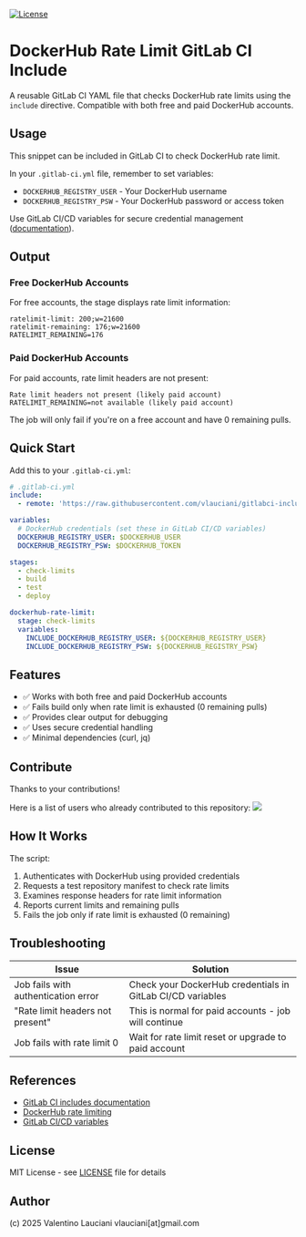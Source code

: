 [![License](https://img.shields.io/badge/license-MIT-lightgrey.svg)](https://github.com/vlauciani/gitlabci-include-for-dockerhub-rate-limit/blob/main/LICENSE)

# DockerHub Rate Limit GitLab CI Include

A reusable GitLab CI YAML file that checks DockerHub rate limits using the `include` directive. Compatible with both free and paid DockerHub accounts.

## Usage

This snippet can be included in GitLab CI to check DockerHub rate limit.

In your `.gitlab-ci.yml` file, remember to set variables:
- `DOCKERHUB_REGISTRY_USER` - Your DockerHub username
- `DOCKERHUB_REGISTRY_PSW` - Your DockerHub password or access token

Use GitLab CI/CD variables for secure credential management ([documentation](https://docs.gitlab.com/ee/ci/variables/)).

## Output

### Free DockerHub Accounts
For free accounts, the stage displays rate limit information:
```
ratelimit-limit: 200;w=21600
ratelimit-remaining: 176;w=21600
RATELIMIT_REMAINING=176
```

### Paid DockerHub Accounts  
For paid accounts, rate limit headers are not present:
```
Rate limit headers not present (likely paid account)
RATELIMIT_REMAINING=not available (likely paid account)
```

The job will only fail if you're on a free account and have 0 remaining pulls.

## Quick Start

Add this to your `.gitlab-ci.yml`:

```yaml
# .gitlab-ci.yml
include:
  - remote: 'https://raw.githubusercontent.com/vlauciani/gitlabci-include-for-dockerhub-rate-limit/main/dockerhub-rate-limit.yml'

variables:
  # DockerHub credentials (set these in GitLab CI/CD variables)
  DOCKERHUB_REGISTRY_USER: $DOCKERHUB_USER
  DOCKERHUB_REGISTRY_PSW: $DOCKERHUB_TOKEN

stages:
  - check-limits
  - build
  - test
  - deploy

dockerhub-rate-limit:
  stage: check-limits
  variables:
    INCLUDE_DOCKERHUB_REGISTRY_USER: ${DOCKERHUB_REGISTRY_USER}
    INCLUDE_DOCKERHUB_REGISTRY_PSW: ${DOCKERHUB_REGISTRY_PSW}
```

## Features

- ✅ Works with both free and paid DockerHub accounts
- ✅ Fails build only when rate limit is exhausted (0 remaining pulls)
- ✅ Provides clear output for debugging
- ✅ Uses secure credential handling
- ✅ Minimal dependencies (curl, jq)

## Contribute
Thanks to your contributions!

Here is a list of users who already contributed to this repository:
<a href="https://github.com/vlauciani/gitlabci-include-for-dockerhub-rate-limit/graphs/contributors">
  <img src="https://contrib.rocks/image?repo=vlauciani/gitlabci-include-for-dockerhub-rate-limit" />
</a>

## How It Works

The script:
1. Authenticates with DockerHub using provided credentials
2. Requests a test repository manifest to check rate limits  
3. Examines response headers for rate limit information
4. Reports current limits and remaining pulls
5. Fails the job only if rate limit is exhausted (0 remaining)

## Troubleshooting

| Issue | Solution |
|-------|----------|
| Job fails with authentication error | Check your DockerHub credentials in GitLab CI/CD variables |
| "Rate limit headers not present" | This is normal for paid accounts - job will continue |
| Job fails with rate limit 0 | Wait for rate limit reset or upgrade to paid account |

## References
- [GitLab CI includes documentation](https://docs.gitlab.com/ee/ci/yaml/includes.html)
- [DockerHub rate limiting](https://docs.docker.com/docker-hub/download-rate-limit/)
- [GitLab CI/CD variables](https://docs.gitlab.com/ee/ci/variables/)

## License
MIT License - see [LICENSE](LICENSE) file for details

## Author
(c) 2025 Valentino Lauciani vlauciani[at]gmail.com
